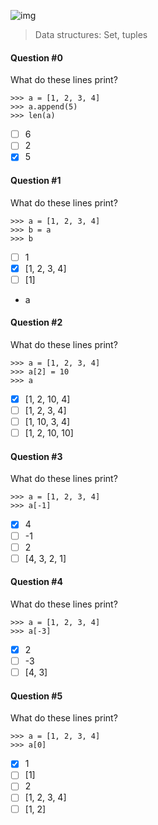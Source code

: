 ![img](https://assets.imaginablefutures.com/media/images/ALX_Logo.max-200x150.png)
>  Data structures: Set, tuples

#### Question #0
What do these lines print?
```
>>> a = [1, 2, 3, 4]
>>> a.append(5)
>>> len(a)
```
* [ ] 6
* [ ] 2
* [X] 5

#### Question #1
What do these lines print?
```
>>> a = [1, 2, 3, 4]
>>> b = a
>>> b
```
* [ ] 1
* [X] [1, 2, 3, 4]
* [ ] [1]
* a

#### Question #2
What do these lines print?
```
>>> a = [1, 2, 3, 4]
>>> a[2] = 10
>>> a
```
* [X] [1, 2, 10, 4]
* [ ] [1, 2, 3, 4]
* [ ] [1, 10, 3, 4]
* [ ] [1, 2, 10, 10]

#### Question #3
What do these lines print?
```
>>> a = [1, 2, 3, 4]
>>> a[-1]
```
* [X] 4
* [ ] -1
* [ ] 2
* [ ] [4, 3, 2, 1]

#### Question #4
What do these lines print?
```
>>> a = [1, 2, 3, 4]
>>> a[-3]
```
* [X] 2
* [ ] -3
* [ ] [4, 3]

#### Question #5
What do these lines print?
```
>>> a = [1, 2, 3, 4]
>>> a[0]
```
* [X] 1
* [ ] [1]
* [ ] 2
* [ ] [1, 2, 3, 4]
* [ ] [1, 2]
